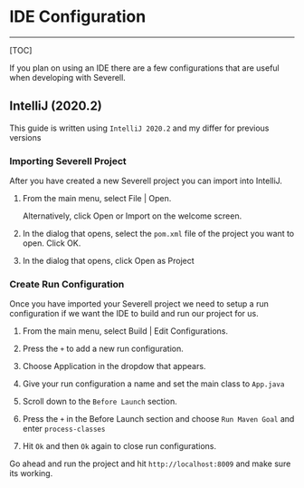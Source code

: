 # IDE Configuration
---
[TOC]

If you plan on using an IDE there are a few configurations that are useful when developing with Severell.

## IntelliJ (2020.2)

This guide is written using `IntelliJ 2020.2` and my differ for previous versions

### Importing Severell Project

After you have created a new Severell project you can import into IntelliJ. 

1. From the main menu, select File | Open.

   Alternatively, click Open or Import on the welcome screen.

2. In the dialog that opens, select the `pom.xml` file of the project you want to open.
   Click OK.
   
3. In the dialog that opens, click Open as Project
   
### Create Run Configuration

Once you have imported your Severell project we need to setup a run configuration if we want the IDE to build and run our project for us.

1. From the main menu, select Build | Edit Configurations.

2. Press the `+` to add a new run configuration.

3. Choose Application in the dropdow that appears.

4. Give your run configuration a name and set the main class to `App.java`

5. Scroll down to the `Before Launch` section. 

6. Press the `+` in the Before Launch section and choose `Run Maven Goal` and enter `process-classes`

7. Hit `Ok` and then `Ok` again to close run configurations.

Go ahead and run the project and hit `http://localhost:8009` and make sure its working.